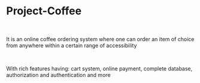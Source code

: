 <h1>Project-Coffee</h1>

<br>

<p>It is an online coffee ordering system where one can order an item of choice from anywhere within a certain range of accessibility</p><br>

<p>With rich features having: cart system, online payment, complete database, authorization and authentication and more</p>